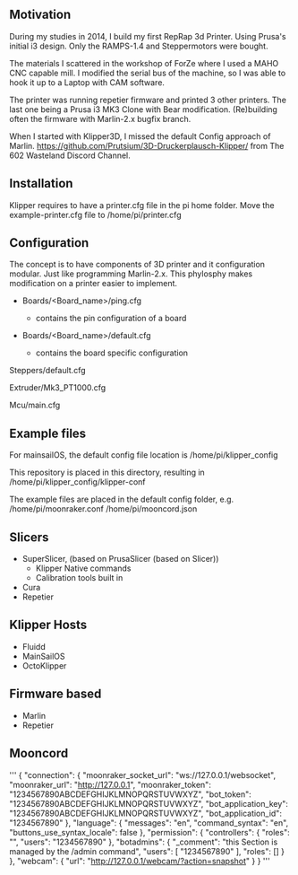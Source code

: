 ## Motivation

During my studies in 2014, I build my first RepRap 3d Printer.
Using Prusa's initial i3 design. Only the RAMPS-1.4 and Steppermotors were bought.

The materials I scattered in the workshop of ForZe where I used a MAHO CNC capable mill.
I modified the serial bus of the machine, so I was able to hook it up to a Laptop with CAM software.

The printer was running repetier firmware and printed 3 other printers. 
The last one being a Prusa i3 MK3 Clone with Bear modification. (Re)building often the firmware with Marlin-2.x bugfix branch.

When I started with Klipper3D, I missed the default Config approach of Marlin.
https://github.com/Prutsium/3D-Druckerplausch-Klipper/ from The 602 Wasteland Discord Channel.

## Installation

Klipper requires to have a printer.cfg file in the pi home folder. Move the example-printer.cfg file to /home/pi/printer.cfg

## Configuration

The concept is to have components of 3D printer and it configuration modular. Just like programming Marlin-2.x.
This phylosphy makes modification on a printer easier to implement.

- Boards/<Board_name>/ping.cfg 
    - contains the pin configuration of a board

- Boards/<Board_name>/default.cfg 
    - contains the board specific configuration

Steppers/default.cfg

Extruder/Mk3_PT1000.cfg

Mcu/main.cfg

## Example files
For mainsailOS, the default config file location is
/home/pi/klipper_config 

This repository is placed in this directory, resulting in
/home/pi/klipper_config/klipper-conf

The example files are placed in the default config folder, e.g.
/home/pi/moonraker.conf
/home/pi/mooncord.json

## Slicers
- SuperSlicer, (based on PrusaSlicer (based on Slicer))
    - Klipper Native commands
    - Calibration tools built in
- Cura 
- Repetier

## Klipper Hosts
- Fluidd
- MainSailOS
- OctoKlipper

## Firmware based
- Marlin
- Repetier

## Mooncord
'''
{
    "connection": {
        "moonraker_socket_url": "ws://127.0.0.1/websocket",
        "moonraker_url": "http://127.0.0.1",
        "moonraker_token": "1234567890ABCDEFGHIJKLMNOPQRSTUVWXYZ",
        "bot_token": "1234567890ABCDEFGHIJKLMNOPQRSTUVWXYZ",
        "bot_application_key": "1234567890ABCDEFGHIJKLMNOPQRSTUVWXYZ",
        "bot_application_id": "1234567890"
    },
    "language": {
        "messages": "en",
        "command_syntax": "en",
        "buttons_use_syntax_locale": false
    },
    "permission": {
        "controllers": {
            "roles": "",
            "users": "1234567890"
        },
        "botadmins": {
            "_comment": "this Section is managed by the /admin command",
            "users": [
                "1234567890"
            ],
            "roles": []
        }
    },
    "webcam": {
        "url": "http://127.0.0.1/webcam/?action=snapshot"
    }
}
'''